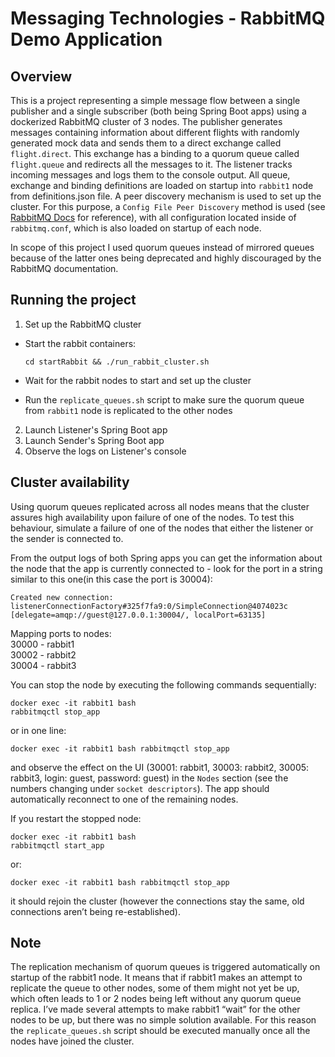 # Messaging Technologies - RabbitMQ Demo Application

## Overview
This is a project representing a simple message flow between a single publisher and a single subscriber (both being Spring Boot apps) using a dockerized RabbitMQ cluster of 3 nodes. The publisher generates messages containing information about different flights with randomly generated mock data and sends them to a direct exchange called `flight.direct`. This exchange has a binding to a quorum queue called `flight.queue` and redirects all the messages to it. The listener tracks incoming messages and logs them to the console output. All queue, exchange and binding definitions are loaded on startup into `rabbit1` node from definitions.json file. A peer discovery mechanism is used to set up the cluster. For this purpose, a `Config File Peer Discovery` method is used (see [RabbitMQ Docs](https://www.rabbitmq.com/cluster-formation.html#peer-discovery-classic-config) for reference), with all configuration located inside of `rabbitmq.conf`, which is also loaded on startup of each node.  

In scope of this project I used quorum queues instead of mirrored queues because of the latter ones being deprecated and highly discouraged by the RabbitMQ documentation.

## Running the project
1. Set up the RabbitMQ cluster
- Start the rabbit containers:

   ```cd startRabbit && ./run_rabbit_cluster.sh```

- Wait for the rabbit nodes to start and set up the cluster
- Run the `replicate_queues.sh` script to make sure the quorum queue from `rabbit1` node is replicated to the other nodes

2. Launch Listener's Spring Boot app
3. Launch Sender's Spring Boot app
4. Observe the logs on Listener's console

## Cluster availability

Using quorum queues replicated across all nodes means that the cluster assures high availability upon failure of one of the nodes. To test this behaviour, simulate a failure of one of the nodes that either the listener or the sender is connected to. 

From the output logs of both Spring apps you can get the information about the node that the app is currently connected to - look for the port in a string similar to this one(in this case the port is 30004):
```
Created new connection: listenerConnectionFactory#325f7fa9:0/SimpleConnection@4074023c [delegate=amqp://guest@127.0.0.1:30004/, localPort=63135]
``` 
Mapping ports to nodes:\
30000 - rabbit1\
30002 - rabbit2\
30004 - rabbit3

You can stop the node by executing the following commands sequentially:
```
docker exec -it rabbit1 bash
rabbitmqctl stop_app
```
or in one line:
```
docker exec -it rabbit1 bash rabbitmqctl stop_app
```

and observe the effect on the UI (30001: rabbit1, 30003: rabbit2, 30005: rabbit3, login: guest, password: guest) in the `Nodes` section (see the numbers changing under `socket descriptors`). The app should automatically reconnect to one of the remaining nodes. 

If you restart the stopped node: 
```
docker exec -it rabbit1 bash
rabbitmqctl start_app
```
or:
```
docker exec -it rabbit1 bash rabbitmqctl stop_app
```
it should rejoin the cluster (however the connections stay the same, old connections aren’t being re-established).

## Note
The replication mechanism of quorum queues is triggered automatically on startup of the rabbit1 node. It means that if rabbit1 makes an attempt to replicate the queue to other nodes, some of them might not yet be up, which often leads to 1 or 2 nodes being left without any quorum queue replica. I’ve made several attempts to make rabbit1 “wait” for the other nodes to be up, but there was no simple solution available. For this reason the `replicate_queues.sh` script should be executed manually once all the nodes have joined the cluster. 
